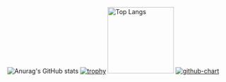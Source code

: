 ![Anurag's GitHub stats](https://github-profile-summary-cards.vercel.app/api/cards/profile-details?username=KeitaShimura&theme=dracula)
[![trophy](https://github-profile-trophy.vercel.app/?username=KeitaShimura&theme=onedark)](https://github-profile-trophy.vercel.app/?username=KeitaShimura&theme=tokyonight)
<img alt="Top Langs" height="150px" src="https://github-readme-stats.vercel.app/api/top-langs/?username=KeitaShimura&layout=compact&count_private=true&show_icons=true&theme=tokyonight" />
[![github-chart](https://github-chart.vercel.app/api?user=KeitaShimura)](https://github.com/KeitaShimura/github-chart)
